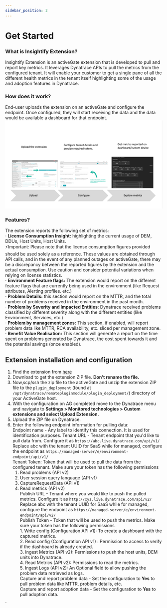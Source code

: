 ```yaml
---
sidebar_position: 2
---
```


# Get Started

### What is Insightify Extension?  

Insightify Extension is an activeGate extension that is developed to pull and report key metrics. It leverages Dynatrace APIs to pull the metrics from the configured tenant. It will enable your customer to get a single pane of all the different health metrics in the tenant itself highlighting some of the usage and adoption features in Dynatrace.  

### How does it work?  

End-user uploads the extension on an activeGate and configure the endpoint. Once configured, they will start receiving the data and the data would be available a dashboard for that endpoint.  
![extension-workflow](Health-extension.png)  

### Features?  

The extension reports the following set of metrics:  
· **License Consumption Insight:** highlighting the current usage of DEM, DDUs, Host Units, Host Units.  
⚡Important: Please note that the license consumption figures provided should be used solely as a reference. These values are obtained through API calls, and in the event of any planned outages on activeGate, there may be a discrepancy between the reported figures by the extension and the actual consumption. Use caution and consider potential variations when relying on license statistics.  
· **Environment Feature flags:** The extension would report on the different feature flags that are currently being used in the environment (like Request attributes, Alerting
profiles. etc.)  
· **Problem Details:** this section would report on the MTTR, and the total number of problems received in the environment in the past month.  
· **Problem by Severity and Impacted Entities**: Dynatrace received problems classified by different severity along with the different entities (like Environment, Services, etc.)  
· **Problem by management zones:** This section, if enabled, will report problem data like MTTR, RCA availability, etc. sliced per management zone.  
· **Benefit Value Realisation:** This section will generate a report on the time spent on problems generated by Dynatrace, the cost spent towards it and the potential savings (once enabled).  

## Extension installation and configuration  
1. Find the extension from [here](https://github.com/Dynatrace/insightify/blob/main/insightify_1.0.7/custom.remote.python.insightify.zip)  
2. Download to get the extension ZIP file. **Don't rename the file.**  
3. Now,scp/ssh the zip file to the activeGate and unzip the extension ZIP file to the `plugin_deployment` (found at `/opt/dynatrace/remotepluginmodule/plugin_deployment/`) directory of your ActiveGate host.  
4. With the configuration on AG completed move to the Dynatrace menu and navigate to **Settings > Monitored technologies > Custom extensions and select Upload Extension.**  
5. Upload the ZIP file on Dynatrace.  
6. Enter the following endpoint information for pulling data:  
   Endpoint name - Any label to identify this connection. It is used for identification purposes.
   Tenant URL -    Tenant endpoint that you'd like to pull data from. Configure it as `https://abc.live.dynatrace.com/api/v1/`  
                   Replace abc with the tenant UUID for SaaS while for managed, configure the endpoint as `https://managed-server/e/environment-endpoint/api/v1/`  
   Tenant Token: Token that will be used to pull the data from the configured tenant. Make sure your token has the following permissions  
   1. Read problems (API v2)  
   2. User session query language (API v1)  
   3. CaptureRequestData (API v1)  
   4. Read metrics (API v2)  
   Publish URL -     Tenant where you would like to push the pulled metrics. Configure it as `http://xyz.live.dynatrace.com/api/v2/`  
                     Replace abc with the tenant UUID for SaaS while for managed, configure the endpoint as `https://managed-server/e/environment-endpoint/api/v2/`  
   Publish Token -   Token that will be used to push the metrics. Make sure your token has the following permissions  
                     1. Write config (Configuration API v1): To create a dashboard with the captured metrics.  
                     2. Read config (Configuration API v1) : Permission to access to verify if the dashboard is already created.  
                     3. Ingest Metrics (API v2): Permissions to push the host units, DEM units into Dynatrace.  
                     4. Read Metrics (API v2): Permissions to read the metrics.  
                     5. Ingest Logs (API v2): An Optional field to allow pushing the problem data retrieved as logs.  
Capture and report problem data -                   Set the configuration to **Yes** to pull problem data like MTTR, problem details, etc.  
Capture and report adoption data -                    Set the configuration to **Yes** to pull adoption data.  




`

